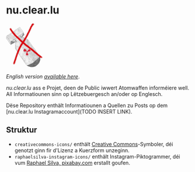 # nu.clear.lu
<img src="logo/logo-cropped-lowres-noname.jpg" alt="Zeechnung vun enger duerchgestrachener Atomwaff." width="100"/>

_English version [available here](README.md)_.

_nu.clear.lu_ ass e Projet, deen de Public iwwert Atomwaffen informéiere well.
All Informatiounen sinn op Lëtzebuergesch an/oder op Englesch.

Dëse Repository enthält Informatiounen a Quellen zu Posts op dem [nu.clear.lu Instagramaccount](TODO INSERT LINK).

## Struktur
- `creativecommons-icons/` enthält [Creative Commons](https://creativecommons.org/)-Symboler, déi genotzt ginn fir d'Lizenz a Kuerzform unzeginn.
- `raphaelsilva-instagram-icons/` enthält Instagram-Piktogrammer, déi vum [Raphael Silva, pixabay.com](https://pixabay.com/users/raphaelsilva-4702998/) erstallt goufen.
